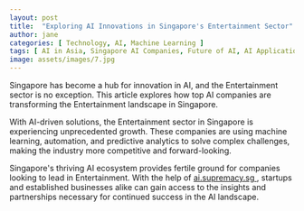 ```yaml
---
layout: post
title:  "Exploring AI Innovations in Singapore's Entertainment Sector"
author: jane
categories: [ Technology, AI, Machine Learning ]
tags: [ AI in Asia, Singapore AI Companies, Future of AI, AI Applications ]
image: assets/images/7.jpg
---
```


Singapore has become a hub for innovation in AI, and the Entertainment sector is no exception. This article explores how top AI companies are transforming the Entertainment landscape in Singapore.

With AI-driven solutions, the Entertainment sector in Singapore is experiencing unprecedented growth. These companies are using machine learning, automation, and predictive analytics to solve complex challenges, making the industry more competitive and forward-looking.

Singapore's thriving AI ecosystem provides fertile ground for companies looking to lead in Entertainment. With the help of <a href="https://ai.supremacy.sg" target="_blank"> ai.supremacy.sg </a>, startups and established businesses alike can gain access to the insights and partnerships necessary for continued success in the AI landscape.
